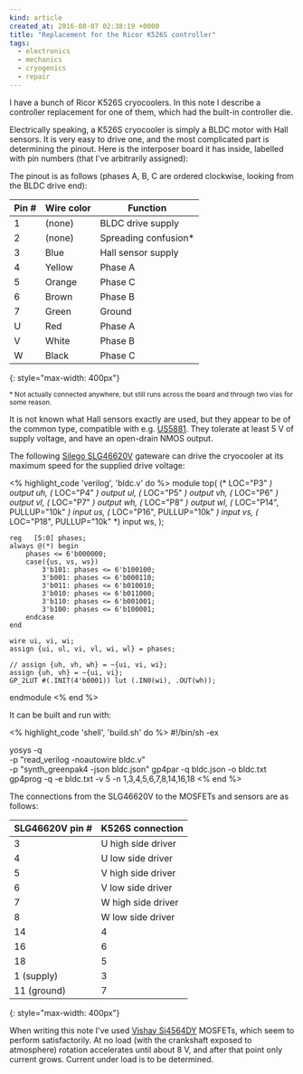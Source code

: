```yaml
---
kind: article
created_at: 2016-08-07 02:38:19 +0000
title: "Replacement for the Ricor K526S controller"
tags:
  - electronics
  - mechanics
  - cryogenics
  - repair
---
```


I have a bunch of Ricor K526S cryocoolers. In this note I describe a controller replacement for one of them, which had the built-in controller die.

Electrically speaking, a K526S cryocooler is simply a BLDC motor with Hall sensors. It is very easy to drive one, and the most complicated part is determining the pinout. Here is the interposer board it has inside, labelled with pin numbers (that I've arbitrarily assigned):

<p><object type="image/svg+xml" data="/images/ricor-k526s/board-labelled.svg" style="max-width: 400px"></object></p>

The pinout is as follows (phases A, B, C are ordered clockwise, looking from the BLDC drive end):

| Pin # | Wire color | Function |
|-------|------------|----------|
| 1     | (none)     | BLDC drive supply |
| 2     | (none)     | Spreading confusion* |
| 3     | Blue       | Hall sensor supply |
| 4     | Yellow     | Phase A |
| 5     | Orange     | Phase C |
| 6     | Brown      | Phase B |
| 7     | Green      | Ground |
| U     | Red        | Phase A |
| V     | White      | Phase B |
| W     | Black      | Phase C |
{: style="max-width: 400px"}

<small>* Not actually connected anywhere, but still runs across the board and through two vias for some reason.</small>

It is not known what Hall sensors exactly are used, but they appear to be of the common type, compatible with e.g. [US5881][]. They tolerate at least 5 V of supply voltage, and have an open-drain NMOS output.

[us5881]: https://cdn-shop.adafruit.com/datasheets/US5881_rev007.pdf

The following [Silego SLG46620V][slg46620v] gateware can drive the cryocooler at its maximum speed for the supplied drive voltage:

[slg46620v]: http://www.silego.com/buy/index.php?main_page=product_info&cPath=58&products_id=379

<% highlight_code 'verilog', 'bldc.v' do %>
module top(
        (* LOC="P3" *) output uh,
        (* LOC="P4" *) output ul,
        (* LOC="P5" *) output vh,
        (* LOC="P6" *) output vl,
        (* LOC="P7" *) output wh,
        (* LOC="P8" *) output wl,
        (* LOC="P14", PULLUP="10k" *) input us,
        (* LOC="P16", PULLUP="10k" *) input vs,
        (* LOC="P18", PULLUP="10k" *) input ws,
    );

    reg   [5:0] phases;
    always @(*) begin
        phases <= 6'b000000;
        case({us, vs, ws})
            3'b101: phases <= 6'b100100;
            3'b001: phases <= 6'b000110;
            3'b011: phases <= 6'b010010;
            3'b010: phases <= 6'b011000;
            3'b110: phases <= 6'b001001;
            3'b100: phases <= 6'b100001;
        endcase
    end

    wire ui, vi, wi;
    assign {ui, ul, vi, vl, wi, wl} = phases;

    // assign {uh, vh, wh} = ~{ui, vi, wi};
    assign {uh, vh} = ~{ui, vi};
    GP_2LUT #(.INIT(4'b0001)) lut (.IN0(wi), .OUT(wh));

endmodule
<% end %>

It can be built and run with:

<% highlight_code 'shell', 'build.sh' do %>
#!/bin/sh -ex

yosys -q \
  -p "read_verilog -noautowire bldc.v" \
  -p "synth_greenpak4 -json bldc.json"
gp4par -q bldc.json -o bldc.txt
gp4prog -q -e bldc.txt -v 5 -n 1,3,4,5,6,7,8,14,16,18
<% end %>

The connections from the SLG46620V to the MOSFETs and sensors are as follows:

| SLG46620V pin # | K526S connection |
|-----------------|------------------|
| 3 | U high side driver |
| 4 | U low side driver |
| 5 | V high side driver |
| 6 | V low side driver |
| 7 | W high side driver |
| 8 | W low side driver |
| 14 | 4 |
| 16 | 6 |
| 18 | 5 |
| 1 (supply) | 3 |
| 11 (ground) | 7 |
{: style="max-width: 400px"}

When writing this note I've used [Vishay Si4564DY][si4564] MOSFETs, which seem to perform satisfactorily. At no load (with the crankshaft exposed to atmosphere) rotation accelerates until about 8 V, and after that point only current grows. Current under load is to be determined.

[si4564]: http://www.vishay.com/docs/65922/si4564dy.pdf
